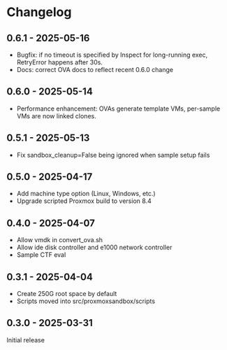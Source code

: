 # Changelog

## 0.6.1 - 2025-05-16

- Bugfix: if no timeout is specified by Inspect for long-running exec, RetryError happens after 30s.
- Docs: correct OVA docs to reflect recent 0.6.0 change

## 0.6.0 - 2025-05-14

- Performance enhancement: OVAs generate template VMs, per-sample VMs are now linked clones.

## 0.5.1 - 2025-05-13

- Fix sandbox_cleanup=False being ignored when sample setup fails
 
## 0.5.0 - 2025-04-17

- Add machine type option (Linux, Windows, etc.)
- Upgrade scripted Proxmox build to version 8.4

## 0.4.0 - 2025-04-07

- Allow vmdk in convert_ova.sh
- Allow ide disk controller and e1000 network controller
- Sample CTF eval

## 0.3.1 - 2025-04-04

- Create 250G root space by default
- Scripts moved into src/proxmoxsandbox/scripts

## 0.3.0 - 2025-03-31 

Initial release